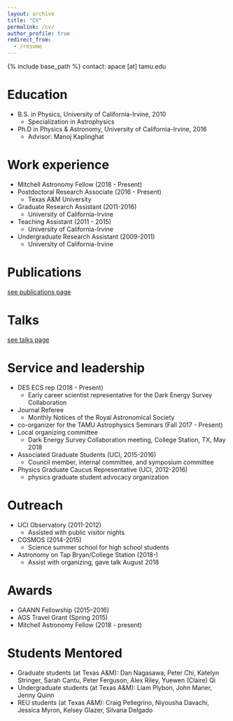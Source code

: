 ```yaml
---
layout: archive
title: "CV"
permalink: /cv/
author_profile: true
redirect_from:
  - /resume
---
```


{% include base_path %}
contact: apace [at] tamu.edu

Education
======
* B.S. in Physics, University of California-Irvine, 2010
  * Specialization in Astrophysics
* Ph.D in Physics & Astronomy, University of California-Irvine, 2016
  * Advisor: Manoj Kaplinghat

Work experience
======
* Mitchell Astronomy Fellow (2018 - Present)
* Postdoctoral Research Associate (2016 - Present)
  * Texas A&M University
* Graduate Research Assistant (2011-2016)
  * University of California-Irvine
* Teaching Assistant (2011 - 2015)
  * University of California-Irvine
* Undergraduate Research Assistant (2009-2011)
  * University of California-Irvine

Publications
======
<span style="color:blue"> [see publications page](https://apace7.github.io/publications/) </span>

Talks
======
<span style="color:blue"> [see talks page](https://apace7.github.io/talks/) </span>

Service and leadership
======
* DES ECS rep (2018 - Present)
  * Early career scientist representative for the Dark Energy Survey Collaboration
* Journal Referee
  * Monthly Notices of the Royal Astronomical Society
* co-organizer for the TAMU Astrophysics Seminars (Fall 2017 - Present)
* Local organizing committee
  * Dark Energy Survey Collaboration meeting, College Station, TX, May 2018
* Associated Graduate Students (UCI, 2015-2016)
  * Council member, internal committee, and symposium committee
* Physics Graduate Caucus Representative (UCI, 2012-2016)
  * physics graduate student advocacy organization
  
Outreach
======
* UCI Observatory (2011-2012)
  * Assisted with public visitor nights
* COSMOS (2014-2015)
  * Science summer school for high school students
* Astronomy on Tap Bryan/College Station (2018-)
  * Assist with organizing, gave talk August 2018

Awards
======
* GAANN Fellowship (2015–2016)
* AGS Travel Grant (Spring 2015)
* Mitchell Astronomy Fellow (2018 - present)

Students Mentored
======
* Graduate students (at Texas A&M): Dan Nagasawa, Peter Chi, Katelyn Stringer, Sarah Cantu, Peter Ferguson, Alex Riley, Yuewen (Claire) Qi
* Undergraduate students (at Texas A&M): Liam Plybon, John Maner, Jenny Quinn
* REU students (at Texas A&M): Craig Pellegrino, Niyousha Davachi, Jessica Myron, Kelsey Glazer, Silvana Delgado 
